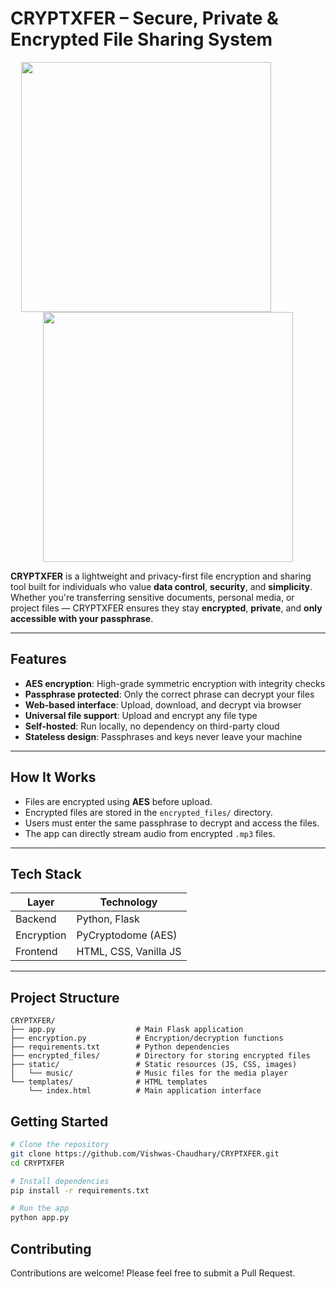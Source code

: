 # CRYPTXFER – Secure, Private & Encrypted File Sharing System

<p align="center">
  <img src="https://media4.giphy.com/media/v1.Y2lkPTc5MGI3NjExNzF5emt0eTJ6cXBtd2UzNGpzNTZ5ODF5ZG90aGhzZzJ1YWNtOGE4byZlcD12MV9pbnRlcm5hbF9naWZfYnlfaWQmY3Q9Zw/077i6AULCXc0FKTj9s/giphy.gif" width="400" height="400" style="margin-right: 70px;" />
  <img src="https://media1.giphy.com/media/v1.Y2lkPTc5MGI3NjExdjZqOXVuNTR3ZWhrdDFrb2ZmczJvaDZhZmd6NG4yMTU3YnR1b2RxdCZlcD12MV9pbnRlcm5hbF9naWZfYnlfaWQmY3Q9Zw/5wWf7HfQJzA8cze6CWc/giphy.gif" width="400" height="400" />
</p>

**CRYPTXFER** is a lightweight and privacy-first file encryption and sharing tool built for individuals who value **data control**, **security**, and **simplicity**. Whether you're transferring sensitive documents, personal media, or project files — CRYPTXFER ensures they stay **encrypted**, **private**, and **only accessible with your passphrase**.

---

## Features

- **AES encryption**: High-grade symmetric encryption with integrity checks
- **Passphrase protected**: Only the correct phrase can decrypt your files
- **Web-based interface**: Upload, download, and decrypt via browser
- **Universal file support**: Upload and encrypt any file type
- **Self-hosted**: Run locally, no dependency on third-party cloud
- **Stateless design**: Passphrases and keys never leave your machine

---

## How It Works

- Files are encrypted using **AES** before upload.
- Encrypted files are stored in the `encrypted_files/` directory.
- Users must enter the same passphrase to decrypt and access the files.
- The app can directly stream audio from encrypted `.mp3` files.

---

## Tech Stack

| Layer      | Technology                |
|------------|---------------------------|
| Backend    | Python, Flask             |
| Encryption | PyCryptodome (AES)        |
| Frontend   | HTML, CSS, Vanilla JS     |

---

## Project Structure

```
CRYPTXFER/
├── app.py                  # Main Flask application
├── encryption.py           # Encryption/decryption functions
├── requirements.txt        # Python dependencies
├── encrypted_files/        # Directory for storing encrypted files
├── static/                 # Static resources (JS, CSS, images)
│   └── music/              # Music files for the media player
└── templates/              # HTML templates
    └── index.html          # Main application interface
```

## Getting Started

```bash
# Clone the repository
git clone https://github.com/Vishwas-Chaudhary/CRYPTXFER.git
cd CRYPTXFER

# Install dependencies
pip install -r requirements.txt

# Run the app
python app.py

```

## Contributing

Contributions are welcome! Please feel free to submit a Pull Request.
